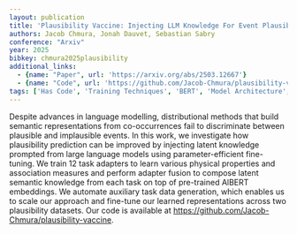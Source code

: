 ```yaml
---
layout: publication
title: 'Plausibility Vaccine: Injecting LLM Knowledge For Event Plausibility'
authors: Jacob Chmura, Jonah Dauvet, Sebastian Sabry
conference: "Arxiv"
year: 2025
bibkey: chmura2025plausibility
additional_links:
  - {name: "Paper", url: 'https://arxiv.org/abs/2503.12667'}
  - {name: "Code", url: 'https://github.com/Jacob-Chmura/plausibility-vaccine'}
tags: ['Has Code', 'Training Techniques', 'BERT', 'Model Architecture', 'Fine-Tuning', 'Merging', 'Prompting', 'Pretraining Methods']
---
```

Despite advances in language modelling, distributional methods that build
semantic representations from co-occurrences fail to discriminate between
plausible and implausible events. In this work, we investigate how plausibility
prediction can be improved by injecting latent knowledge prompted from large
language models using parameter-efficient fine-tuning. We train 12 task
adapters to learn various physical properties and association measures and
perform adapter fusion to compose latent semantic knowledge from each task on
top of pre-trained AlBERT embeddings. We automate auxiliary task data
generation, which enables us to scale our approach and fine-tune our learned
representations across two plausibility datasets. Our code is available at
https://github.com/Jacob-Chmura/plausibility-vaccine.
